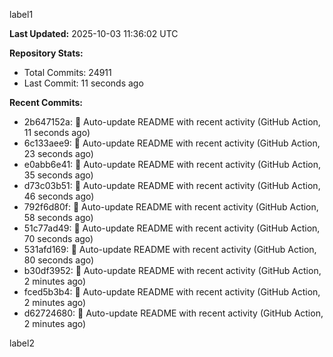 
label1 
<!-- ACTIVITY_START -->
**Last Updated:** 2025-10-03 11:36:02 UTC

**Repository Stats:**
- Total Commits: 24911
- Last Commit: 11 seconds ago

**Recent Commits:**
- 2b647152a: 🤖 Auto-update README with recent activity (GitHub Action, 11 seconds ago)
- 6c133aee9: 🤖 Auto-update README with recent activity (GitHub Action, 23 seconds ago)
- e0abb6e41: 🤖 Auto-update README with recent activity (GitHub Action, 35 seconds ago)
- d73c03b51: 🤖 Auto-update README with recent activity (GitHub Action, 46 seconds ago)
- 792f6d80f: 🤖 Auto-update README with recent activity (GitHub Action, 58 seconds ago)
- 51c77ad49: 🤖 Auto-update README with recent activity (GitHub Action, 70 seconds ago)
- 531afd169: 🤖 Auto-update README with recent activity (GitHub Action, 80 seconds ago)
- b30df3952: 🤖 Auto-update README with recent activity (GitHub Action, 2 minutes ago)
- fced5b3b4: 🤖 Auto-update README with recent activity (GitHub Action, 2 minutes ago)
- d62724680: 🤖 Auto-update README with recent activity (GitHub Action, 2 minutes ago)
<!-- ACTIVITY_END -->

label2
